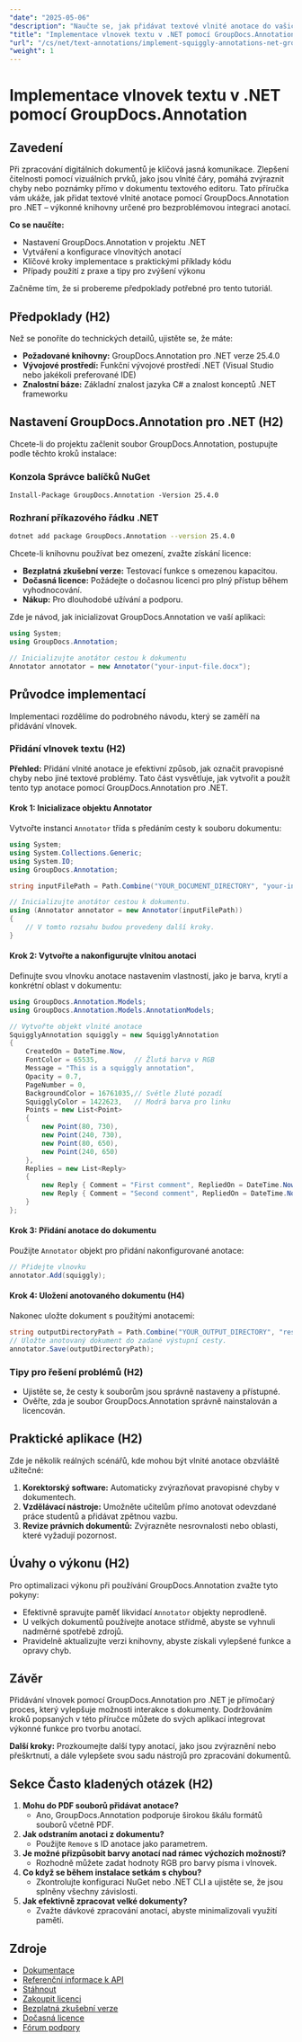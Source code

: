 ```yaml
---
"date": "2025-05-06"
"description": "Naučte se, jak přidávat textové vlnité anotace do vašich .NET aplikací pomocí GroupDocs.Annotation pro lepší čitelnost dokumentů a zpětnou vazbu."
"title": "Implementace vlnovek textu v .NET pomocí GroupDocs.Annotation"
"url": "/cs/net/text-annotations/implement-squiggly-annotations-net-groupdocs/"
"weight": 1
---
```


# Implementace vlnovek textu v .NET pomocí GroupDocs.Annotation

## Zavedení
Při zpracování digitálních dokumentů je klíčová jasná komunikace. Zlepšení čitelnosti pomocí vizuálních prvků, jako jsou vlnité čáry, pomáhá zvýraznit chyby nebo poznámky přímo v dokumentu textového editoru. Tato příručka vám ukáže, jak přidat textové vlnité anotace pomocí GroupDocs.Annotation pro .NET – výkonné knihovny určené pro bezproblémovou integraci anotací.

**Co se naučíte:**
- Nastavení GroupDocs.Annotation v projektu .NET
- Vytváření a konfigurace vlnovitých anotací
- Klíčové kroky implementace s praktickými příklady kódu
- Případy použití z praxe a tipy pro zvýšení výkonu

Začněme tím, že si probereme předpoklady potřebné pro tento tutoriál.

## Předpoklady (H2)
Než se ponoříte do technických detailů, ujistěte se, že máte:

- **Požadované knihovny:** GroupDocs.Annotation pro .NET verze 25.4.0
- **Vývojové prostředí:** Funkční vývojové prostředí .NET (Visual Studio nebo jakékoli preferované IDE)
- **Znalostní báze:** Základní znalost jazyka C# a znalost konceptů .NET frameworku

## Nastavení GroupDocs.Annotation pro .NET (H2)
Chcete-li do projektu začlenit soubor GroupDocs.Annotation, postupujte podle těchto kroků instalace:

### Konzola Správce balíčků NuGet
```
Install-Package GroupDocs.Annotation -Version 25.4.0
```

### Rozhraní příkazového řádku .NET
```bash
dotnet add package GroupDocs.Annotation --version 25.4.0
```

Chcete-li knihovnu používat bez omezení, zvažte získání licence:
- **Bezplatná zkušební verze:** Testovací funkce s omezenou kapacitou.
- **Dočasná licence:** Požádejte o dočasnou licenci pro plný přístup během vyhodnocování.
- **Nákup:** Pro dlouhodobé užívání a podporu.

Zde je návod, jak inicializovat GroupDocs.Annotation ve vaší aplikaci:
```csharp
using System;
using GroupDocs.Annotation;

// Inicializujte anotátor cestou k dokumentu
Annotator annotator = new Annotator("your-input-file.docx");
```

## Průvodce implementací
Implementaci rozdělíme do podrobného návodu, který se zaměří na přidávání vlnovek.

### Přidání vlnovek textu (H2)
**Přehled:**
Přidání vlnité anotace je efektivní způsob, jak označit pravopisné chyby nebo jiné textové problémy. Tato část vysvětluje, jak vytvořit a použít tento typ anotace pomocí GroupDocs.Annotation pro .NET.

#### Krok 1: Inicializace objektu Annotator 
Vytvořte instanci `Annotator` třída s předáním cesty k souboru dokumentu:
```csharp
using System;
using System.Collections.Generic;
using System.IO;
using GroupDocs.Annotation;

string inputFilePath = Path.Combine("YOUR_DOCUMENT_DIRECTORY", "your-input-file.docx");

// Inicializujte anotátor cestou k dokumentu.
using (Annotator annotator = new Annotator(inputFilePath))
{
    // V tomto rozsahu budou provedeny další kroky.
}
```

#### Krok 2: Vytvořte a nakonfigurujte vlnitou anotaci 
Definujte svou vlnovku anotace nastavením vlastností, jako je barva, krytí a konkrétní oblast v dokumentu:
```csharp
using GroupDocs.Annotation.Models;
using GroupDocs.Annotation.Models.AnnotationModels;

// Vytvořte objekt vlnité anotace
SquigglyAnnotation squiggly = new SquigglyAnnotation
{
    CreatedOn = DateTime.Now,
    FontColor = 65535,         // Žlutá barva v RGB
    Message = "This is a squiggly annotation",
    Opacity = 0.7,
    PageNumber = 0,
    BackgroundColor = 16761035,// Světle žluté pozadí
    SquigglyColor = 1422623,   // Modrá barva pro linku
    Points = new List<Point>
    {
        new Point(80, 730),
        new Point(240, 730),
        new Point(80, 650),
        new Point(240, 650)
    },
    Replies = new List<Reply>
    {
        new Reply { Comment = "First comment", RepliedOn = DateTime.Now },
        new Reply { Comment = "Second comment", RepliedOn = DateTime.Now }
    }
};
```

#### Krok 3: Přidání anotace do dokumentu 
Použijte `Annotator` objekt pro přidání nakonfigurované anotace:
```csharp
// Přidejte vlnovku
annotator.Add(squiggly);
```

#### Krok 4: Uložení anotovaného dokumentu (H4)
Nakonec uložte dokument s použitými anotacemi:
```csharp
string outputDirectoryPath = Path.Combine("YOUR_OUTPUT_DIRECTORY", "result" + Path.GetExtension(inputFilePath));
// Uložte anotovaný dokument do zadané výstupní cesty.
annotator.Save(outputDirectoryPath);
```

### Tipy pro řešení problémů (H2)
- Ujistěte se, že cesty k souborům jsou správně nastaveny a přístupné.
- Ověřte, zda je soubor GroupDocs.Annotation správně nainstalován a licencován.

## Praktické aplikace (H2)
Zde je několik reálných scénářů, kde mohou být vlnité anotace obzvláště užitečné:
1. **Korektorský software:** Automaticky zvýrazňovat pravopisné chyby v dokumentech.
2. **Vzdělávací nástroje:** Umožněte učitelům přímo anotovat odevzdané práce studentů a přidávat zpětnou vazbu.
3. **Revize právních dokumentů:** Zvýrazněte nesrovnalosti nebo oblasti, které vyžadují pozornost.

## Úvahy o výkonu (H2)
Pro optimalizaci výkonu při používání GroupDocs.Annotation zvažte tyto pokyny:
- Efektivně spravujte paměť likvidací `Annotator` objekty neprodleně.
- U velkých dokumentů používejte anotace střídmě, abyste se vyhnuli nadměrné spotřebě zdrojů.
- Pravidelně aktualizujte verzi knihovny, abyste získali vylepšené funkce a opravy chyb.

## Závěr
Přidávání vlnovek pomocí GroupDocs.Annotation pro .NET je přímočarý proces, který vylepšuje možnosti interakce s dokumenty. Dodržováním kroků popsaných v této příručce můžete do svých aplikací integrovat výkonné funkce pro tvorbu anotací.

**Další kroky:**
Prozkoumejte další typy anotací, jako jsou zvýraznění nebo přeškrtnutí, a dále vylepšete svou sadu nástrojů pro zpracování dokumentů.

## Sekce Často kladených otázek (H2)
1. **Mohu do PDF souborů přidávat anotace?**
   - Ano, GroupDocs.Annotation podporuje širokou škálu formátů souborů včetně PDF.
2. **Jak odstraním anotaci z dokumentu?**
   - Použijte `Remove` s ID anotace jako parametrem.
3. **Je možné přizpůsobit barvy anotací nad rámec výchozích možností?**
   - Rozhodně můžete zadat hodnoty RGB pro barvy písma i vlnovek.
4. **Co když se během instalace setkám s chybou?**
   - Zkontrolujte konfiguraci NuGet nebo .NET CLI a ujistěte se, že jsou splněny všechny závislosti.
5. **Jak efektivně zpracovat velké dokumenty?**
   - Zvažte dávkové zpracování anotací, abyste minimalizovali využití paměti.

## Zdroje
- [Dokumentace](https://docs.groupdocs.com/annotation/net/)
- [Referenční informace k API](https://reference.groupdocs.com/annotation/net/)
- [Stáhnout](https://releases.groupdocs.com/annotation/net/)
- [Zakoupit licenci](https://purchase.groupdocs.com/buy)
- [Bezplatná zkušební verze](https://releases.groupdocs.com/annotation/net/)
- [Dočasná licence](https://purchase.groupdocs.com/temporary-license/)
- [Fórum podpory](https://forum.groupdocs.com/c/annotation/)